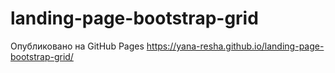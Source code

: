 # landing-page-bootstrap-grid

Опубликовано на GitHub Pages https://yana-resha.github.io/landing-page-bootstrap-grid/
